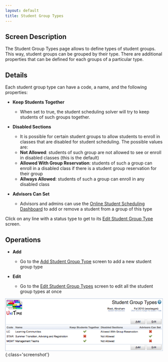 ```yaml
---
layout: default
title: Student Group Types
---
```



## Screen Description


 The Student Group Types page allows to define types of student groups. This way, student groups can be grouped by their type. There are additional properties that can be defined for each groups of a particular type.

## Details


 Each student group type can have a code, a name, and the following properties:

* **Keep Students Together**
	* When set to true, the student scheduling solver will try to keep students of such groups together.

* **Disabled Sections**
	* It is possible for certain student groups to allow students to enroll in classes that are disabled for student scheduling. The possible values are:
	* **Not Allowed**: students of such group are not allowed to see or enroll in disabled classes (this is the default)
	* **Allowed With Group Reservation**: students of such a group can enroll in a disabled class if there is a student group reservation for their group
	* **Allways Allowed**: students of such a group can enroll in any disabled class

* **Advisors Can Set**
	* Advisors and admins can use the [Online Student Scheduling Dashboard](online-student-scheduling-dashboard) to add or remove a student from a group of this type


 Click on any line with a status type to get to its [Edit Student Group Type](edit-student-group-type) screen.

## Operations

* **Add**
	* Go to the [Add Student Group Type](add-student-group-type) screen to add a new student group type

* **Edit**
	* Go to the [Edit Student Group Types](edit-student-group-types) screen to edit all the student group types at once


![Student Group Types](images/student-group-types-1.png){:class='screenshot'}
